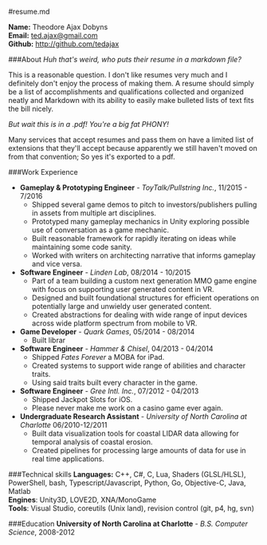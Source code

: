 #resume.md

**Name:** Theodore Ajax Dobyns  
**Email:** ted.ajax@gmail.com  
**Github:** http://github.com/tedajax

###About
*Huh that's weird, who puts their resume in a markdown file?*

This is a reasonable question.  I don't like resumes very much and I definitely don't enjoy the process of making them.  A resume should simply be a list of accomplishments and qualifications collected and organized neatly and Markdown with its ability to easily make bulleted lists of text fits the bill nicely.

*But wait this is in a .pdf!  You're a big fat PHONY!*

Many services that accept resumes and pass them on have a limited list of extensions that they'll accept because apparently we still haven't moved on from that convention; So yes it's exported to a pdf. 

###Work Experience

* **Gameplay & Prototyping Engineer** - *ToyTalk/Pullstring Inc.*, 11/2015 - 7/2016
	* Shipped several game demos to pitch to investors/publishers pulling in assets from multiple art disciplines.
	* Prototyped many gameplay mechanics in Unity exploring possible use of conversation as a game mechanic.
	* Built reasonable framework for rapidly iterating on ideas while maintaining some code sanity.
	* Worked with writers on architecting narrative that informs gameplay and vice versa.
* **Software Engineer** - *Linden Lab*, 08/2014 - 10/2015
	* Part of a team building a custom next generation MMO game engine with focus on supporting user generated content in VR.
	* Designed and built foundational structures for efficient operations on potentially large and unwieldy user generated content.
	* Created abstractions for dealing with wide range of input devices across wide platform spectrum from mobile to VR.
* **Game Developer** - *Quark Games*, 05/2014 - 08/2014
	* Built librar
* **Software Engineer** - *Hammer & Chisel*, 04/2013 - 04/2014
	* Shipped *Fates Forever* a MOBA for iPad.
	* Created systems to support wide range of abilities and character traits.
	* Using said traits built every character in the game.
* **Software Engineer** - *Gree Intl. Inc.*, 07/2012 - 04/2013
	* Shipped Jackpot Slots for iOS.
	* Please never make me work on a casino game ever again.
* **Undergraduate Research Assistant** - *University of North Carolina at Charlotte* 06/2010-12/2011
	* Built data visualization tools for coastal LIDAR data allowing for temporal analysis of coastal erosion.
	* Created pipelines for processing large amounts of data for use in real time applications.

###Technical skills
**Languages:** C++, C#, C, Lua, Shaders (GLSL/HLSL), PowerShell, bash, Typescript/Javascript, Python, Go, Objective-C, Java, Matlab  
**Engines**: Unity3D, LOVE2D, XNA/MonoGame  
**Tools**: Visual Studio, coreutils (Unix land), revision control (git, p4, hg, svn) 

###Education
**University of North Carolina at Charlotte** - *B.S. Computer Science*,  2008-2012
